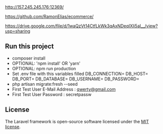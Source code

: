 http://157.245.245.176:12369/

https://github.com/RamonElias/ecommerce/

https://drive.google.com/file/d/1waQzVt14CtfLkWk3qAxNDeqIXli5aI__/view?usp=sharing


## Run this project

- composer install
- OPTIONAL: 'npm install' OR 'yarn'
- OPTIONAL: npm run production
- Set .env file with this variables filled
  DB_CONNECTION=
  DB_HOST=
  DB_PORT=
  DB_DATABASE=
  DB_USERNAME=
  DB_PASSWORD=
- php artisan migrate:fresh --seed
- First Test User E-Mail Address : qwerty@gmail.com
- First Test User Password : secretpassw



## License

The Laravel framework is open-source software licensed under the [MIT license](https://opensource.org/licenses/MIT).




